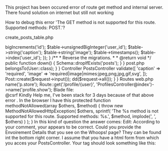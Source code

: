 This project has been occured error of route get method and internal server. There found solution on internet but still not working

How to debug this error 'The GET method is not supported for this route. Supported methods: POST.'?

create_posts_table.php

<?php

use Illuminate\Support\Facades\Schema;
use Illuminate\Database\Schema\Blueprint;
use Illuminate\Database\Migrations\Migration;

class CreatePostsTable extends Migration
{
    /**
     * Run the migrations.
     *
     * @return void
     */
    public function up()
    {
        Schema::create('posts', function (Blueprint $table) {
            $table->bigIncrements('id');
            $table->unsignedBigInteger('user_id');
            $table->string('caption');
            $table->string('image');
            $table->timestamps();

            $table->index('user_id');
        });
    }

    /**
     * Reverse the migrations.
     *
     * @return void
     */
    public function down()
    {
        Schema::dropIfExists('posts');
    }
}
post.php

<?php
namespace App;
use Illuminate\Database\Eloquent\Model;

class Post extends Model {
    protected $fillable = ['caption', 'image'];

    public function user(){
        return $this->belongsTo(User::class);
    }
}

Controller PostsController

<?php

namespace App\Http\Controllers;

use Illuminate\Http\Request;

class PostsController extends Controller
{
    public function create(){
        return view('posts.create');
    }


    public function store(Request $request){
        $request->validate([
            'caption' => 'required',
            'image' => 'required|image|mimes:jpeg,png,jpg,gif,svg',
        ]);

        Post::create($request->input());

        dd($request->all());
    }
}
Routes web.php

<?php

/*
|--------------------------------------------------------------------------
| Web Routes
|--------------------------------------------------------------------------
|
| Here is where you can register web routes for your application. These
| routes are loaded by the RouteServiceProvider within a group which
| contains the "web" middleware group. Now create something great!
j|
*/

Route::get('/', function () {
    return view('welcome');
});

Auth::routes();

Route::get('/p/create', 'PostsController@create');
Route::post('/p', 'PostsController@store')->name('p.store');

Route::get('/profile/{user}', 'ProfilesController@index')->name('profile.show');
Blade file:

<div class="container"> <form action="/p" enctype="multipart/form-data" method="post"> @csrf
Kindly Help me, I've been stack for 3 days because of that above error .

In the browser I have this

 protected function methodNotAllowed(array $others, $method)
    {
        throw new MethodNotAllowedHttpException(
            $others,
            sprintf(
                'The %s method is not supported for this route. Supported methods: %s.',
                $method,
                implode(', ', $others)
            )
        );
    }

In  this kind of question the answer comes:

Edit: According to your comment, your <form> appears to be correct. Could you provide the Envoirement Details that you see on the Whoops! page? They can be found int the bottom right corner.

I assume that you have a html form from which you acces your PostsController. Your tag should look something like this: <form action="{{route('p.store')}}" method="post". You probably have method="get". If so, change the method to post, that should work.





### Premium Partners

- **[Vehikl](https://vehikl.com/)**
- **[Tighten Co.](https://tighten.co)**
- **[WebReinvent](https://webreinvent.com/)**
- **[Kirschbaum Development Group](https://kirschbaumdevelopment.com)**
- **[64 Robots](https://64robots.com)**
- **[Curotec](https://www.curotec.com/services/technologies/laravel/)**
- **[Cyber-Duck](https://cyber-duck.co.uk)**
- **[DevSquad](https://devsquad.com/hire-laravel-developers)**
- **[Jump24](https://jump24.co.uk)**
- **[Redberry](https://redberry.international/laravel/)**
- **[Active Logic](https://activelogic.com)**
- **[byte5](https://byte5.de)**
- **[OP.GG](https://op.gg)**

## Contributing

Thank you for considering contributing to the Laravel framework! The contribution guide can be found in the [Laravel documentation](https://laravel.com/docs/contributions).

## Code of Conduct

In order to ensure that the Laravel community is welcoming to all, please review and abide by the [Code of Conduct](https://laravel.com/docs/contributions#code-of-conduct).

## Security Vulnerabilities

If you discover a security vulnerability within Laravel, please send an e-mail to Taylor Otwell via [taylor@laravel.com](mailto:taylor@laravel.com). All security vulnerabilities will be promptly addressed.

## License

The Laravel framework is open-sourced software licensed under the [MIT license](https://opensource.org/licenses/MIT).
